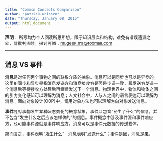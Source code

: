 ```yaml
---
title: "Common Concepts Comparison"
author: "patrick.unicorn"
date: "Thursday, January 08, 2015"
output: html_document
---
```


**声明：** 所写均为个人阅读所思所想，限于知识层次和结构，难免有错误遗漏之处，请批判阅读。探讨可循：<mr.geek.ma@foxmail.com>

* * *

## 消息 VS 事件

**消息**是对任何两个事物之间的联系介质的抽象。消息可以是同步也可以是异步的。这里的同步和异步是指消息发送方和消息接收方是否是步调一致，即发送方发送一个消息后等待接收方处理后再继续发送下一个消息。物理世界中，物体和物体之间的引力变化感知可以理解为消息；人文社会中，人与人之间的语言表达可以理解为消息；面向对象设计(OOP)中，调用对象方法也可以理解为向对象发送消息。

**事件**是对事物发生某种状态变化的概念抽象。事件只包含“发生了什么”的信息，并不包含“发生什么之后应该怎样做的”的信息。事件概念中涉及事件源和事件响应方，也可能事件源就是事件响应方。消息可以是事件元数据的传送载体。

简而言之，事件表明“发生什么”，消息表明“发送什么”；事件是因，消息是果。
